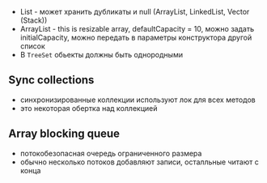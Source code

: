 - List - может хранить дубликаты и null (ArrayList, LinkedList, Vector (Stack))
- ArrayList - this is resizable array, defaultCapacity = 10, можно задать initialCapacity, можно передать в параметры конструктора другой список  
- B `TreeSet` обьекты должны быть однородными

## Sync collections
- синхронизированные коллекции используют лок для всех методов
- это некоторая обертка над коллекцией

## Array blocking queue
- потокобезопасная очередь ограниченного размера
- обычно несколько потоков добавляют записи, осталльные читают с конца
